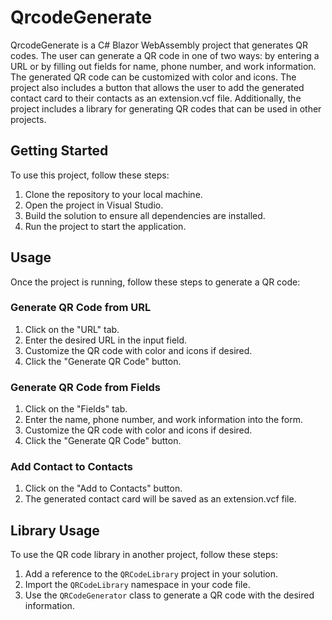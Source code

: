 # QrcodeGenerate

QrcodeGenerate is a C# Blazor WebAssembly project that generates QR codes. The user can generate a QR code in one of two ways: by entering a URL or by filling out fields for name, phone number, and work information. The generated QR code can be customized with color and icons. The project also includes a button that allows the user to add the generated contact card to their contacts as an extension.vcf file. Additionally, the project includes a library for generating QR codes that can be used in other projects.

## Getting Started

To use this project, follow these steps:

1. Clone the repository to your local machine.
2. Open the project in Visual Studio.
3. Build the solution to ensure all dependencies are installed.
4. Run the project to start the application.

## Usage

Once the project is running, follow these steps to generate a QR code:

### Generate QR Code from URL

1. Click on the "URL" tab.
2. Enter the desired URL in the input field.
3. Customize the QR code with color and icons if desired.
4. Click the "Generate QR Code" button.

### Generate QR Code from Fields

1. Click on the "Fields" tab.
2. Enter the name, phone number, and work information into the form.
3. Customize the QR code with color and icons if desired.
4. Click the "Generate QR Code" button.

### Add Contact to Contacts

1. Click on the "Add to Contacts" button.
2. The generated contact card will be saved as an extension.vcf file.

## Library Usage

To use the QR code library in another project, follow these steps:

1. Add a reference to the `QRCodeLibrary` project in your solution.
2. Import the `QRCodeLibrary` namespace in your code file.
3. Use the `QRCodeGenerator` class to generate a QR code with the desired information.


